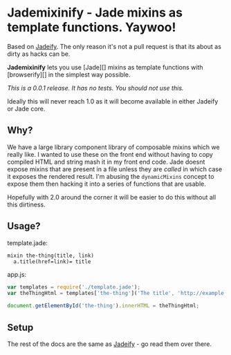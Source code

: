 # Jademixinify - Jade mixins as template functions. Yaywoo!

Based on [Jadeify](https://github.com/domenic/jadeify). The only reason it's not
a pull request is that its about as dirty as hacks can be.

**Jademixinify** lets you use [Jade][] mixins as template functions with [browserify][] in the simplest way possible.

*This is a 0.0.1 release. It has no tests. You should not use this.*

Ideally this will never reach 1.0 as it will become available in either Jadeify
or Jade core.

## Why?

We have a large library component library of composable mixins which we really like.
I wanted to use these on the front end without having to copy compiled HTML and string
mash it in my front end code. Jade doesnt expose mixins that are present in a file
unless they are *called* in which case it exposes the rendered result. I'm abusing
the `dynamicMixins` concept to expose them then hacking it into a series of functions
that are usable.

Hopefully with 2.0 around the corner it will be easier to do this without all this dirtiness.

## Usage?

template.jade:
```jade
mixin the-thing(title, link)
  a.title(href=link)= title
```

app.js:
```js
var templates = require('./template.jade');
var theThingHtml = templates['the-thing']('The title', 'http://example.com/');

document.getElementById('the-thing').innerHTML = theThingHtml;
```

## Setup

The rest of the docs are the same as [Jadeify](https://github.com/domenic/jadeify) - go read them over there.
